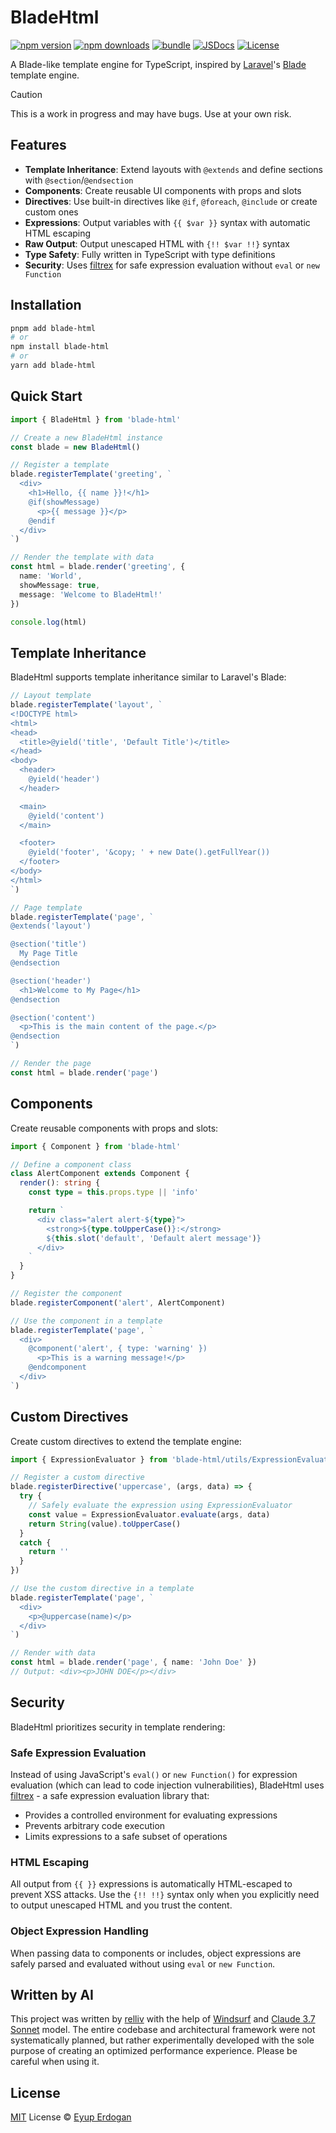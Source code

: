 # BladeHtml

[![npm version][npm-version-src]][npm-version-href]
[![npm downloads][npm-downloads-src]][npm-downloads-href]
[![bundle][bundle-src]][bundle-href]
[![JSDocs][jsdocs-src]][jsdocs-href]
[![License][license-src]][license-href]

A Blade-like template engine for TypeScript, inspired by [Laravel](https://laravel.com/)'s [Blade](https://laravel.com/docs/12.x/blade) template engine.

> [!CAUTION]
> This is a work in progress and may have bugs. Use at your own risk.

## Features

- **Template Inheritance**: Extend layouts with `@extends` and define sections with `@section`/`@endsection`
- **Components**: Create reusable UI components with props and slots
- **Directives**: Use built-in directives like `@if`, `@foreach`, `@include` or create custom ones
- **Expressions**: Output variables with `{{ $var }}` syntax with automatic HTML escaping
- **Raw Output**: Output unescaped HTML with `{!! $var !!}` syntax
- **Type Safety**: Fully written in TypeScript with type definitions
- **Security**: Uses [filtrex](https://github.com/joewalnes/filtrex) for safe expression evaluation without `eval` or `new Function`

## Installation

```bash
pnpm add blade-html
# or
npm install blade-html
# or
yarn add blade-html
```

## Quick Start

```typescript
import { BladeHtml } from 'blade-html'

// Create a new BladeHtml instance
const blade = new BladeHtml()

// Register a template
blade.registerTemplate('greeting', `
  <div>
    <h1>Hello, {{ name }}!</h1>
    @if(showMessage)
      <p>{{ message }}</p>
    @endif
  </div>
`)

// Render the template with data
const html = blade.render('greeting', {
  name: 'World',
  showMessage: true,
  message: 'Welcome to BladeHtml!'
})

console.log(html)
```

## Template Inheritance

BladeHtml supports template inheritance similar to Laravel's Blade:

```typescript
// Layout template
blade.registerTemplate('layout', `
<!DOCTYPE html>
<html>
<head>
  <title>@yield('title', 'Default Title')</title>
</head>
<body>
  <header>
    @yield('header')
  </header>

  <main>
    @yield('content')
  </main>

  <footer>
    @yield('footer', '&copy; ' + new Date().getFullYear())
  </footer>
</body>
</html>
`)

// Page template
blade.registerTemplate('page', `
@extends('layout')

@section('title')
  My Page Title
@endsection

@section('header')
  <h1>Welcome to My Page</h1>
@endsection

@section('content')
  <p>This is the main content of the page.</p>
@endsection
`)

// Render the page
const html = blade.render('page')
```

## Components

Create reusable components with props and slots:

```typescript
import { Component } from 'blade-html'

// Define a component class
class AlertComponent extends Component {
  render(): string {
    const type = this.props.type || 'info'

    return `
      <div class="alert alert-${type}">
        <strong>${type.toUpperCase()}:</strong>
        ${this.slot('default', 'Default alert message')}
      </div>
    `
  }
}

// Register the component
blade.registerComponent('alert', AlertComponent)

// Use the component in a template
blade.registerTemplate('page', `
  <div>
    @component('alert', { type: 'warning' })
      <p>This is a warning message!</p>
    @endcomponent
  </div>
`)
```

## Custom Directives

Create custom directives to extend the template engine:

```typescript
import { ExpressionEvaluator } from 'blade-html/utils/ExpressionEvaluator'

// Register a custom directive
blade.registerDirective('uppercase', (args, data) => {
  try {
    // Safely evaluate the expression using ExpressionEvaluator
    const value = ExpressionEvaluator.evaluate(args, data)
    return String(value).toUpperCase()
  }
  catch {
    return ''
  }
})

// Use the custom directive in a template
blade.registerTemplate('page', `
  <div>
    <p>@uppercase(name)</p>
  </div>
`)

// Render with data
const html = blade.render('page', { name: 'John Doe' })
// Output: <div><p>JOHN DOE</p></div>
```

## Security

BladeHtml prioritizes security in template rendering:

### Safe Expression Evaluation

Instead of using JavaScript's `eval()` or `new Function()` for expression evaluation (which can lead to code injection vulnerabilities), BladeHtml uses [filtrex](https://github.com/joewalnes/filtrex) - a safe expression evaluation library that:

- Provides a controlled environment for evaluating expressions
- Prevents arbitrary code execution
- Limits expressions to a safe subset of operations

### HTML Escaping

All output from `{{ }}` expressions is automatically HTML-escaped to prevent XSS attacks. Use the `{!! !!}` syntax only when you explicitly need to output unescaped HTML and you trust the content.

### Object Expression Handling

When passing data to components or includes, object expressions are safely parsed and evaluated without using `eval` or `new Function`.

## Written by AI

This project was written by [relliv](https://github.com/relliv) with the help of [Windsurf](https://windsurf.com/editor) and [Claude 3.7 Sonnet](https://www.anthropic.com/news/claude-3-7-sonnet) model. The entire codebase and architectural framework were not systematically planned, but rather experimentally developed with the sole purpose of creating an optimized performance experience. Please be careful when using it.

## License

[MIT](./LICENSE) License © [Eyup Erdogan](https://github.com/relliv)

<!-- Badges -->

[npm-version-src]: https://img.shields.io/npm/v/blade-html?style=flat&colorA=080f12&colorB=1fa669
[npm-version-href]: https://npmjs.com/package/blade-html
[npm-downloads-src]: https://img.shields.io/npm/dm/blade-html?style=flat&colorA=080f12&colorB=1fa669
[npm-downloads-href]: https://npmjs.com/package/blade-html
[bundle-src]: https://img.shields.io/bundlephobia/minzip/blade-html?style=flat&colorA=080f12&colorB=1fa669&label=minzip
[bundle-href]: https://bundlephobia.com/result?p=blade-html
[license-src]: https://img.shields.io/github/license/relliv/blade-html.svg?style=flat&colorA=080f12&colorB=1fa669
[license-href]: https://github.com/relliv/blade-html/blob/main/LICENSE
[jsdocs-src]: https://img.shields.io/badge/jsdocs-reference-080f12?style=flat&colorA=080f12&colorB=1fa669
[jsdocs-href]: https://www.jsdocs.io/package/blade-html
